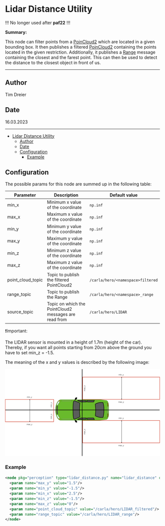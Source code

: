 # Lidar Distance Utility

!!! No longer used after **paf22** !!!

**Summary:**

This node can filter points from a [PoinCloud2](http://docs.ros.org/en/melodic/api/sensor_msgs/html/msg/PointCloud2.html)
which are located in a given bounding box.
It then publishes a filtered [PoinCloud2](http://docs.ros.org/en/melodic/api/sensor_msgs/html/msg/PointCloud2.html) containing
the points located in the given restriction.
Additionally, it publishes a [Range](http://docs.ros.org/en/melodic/api/sensor_msgs/html/msg/Range.html) message
containing the closest and the farest point.
This can then be used to detect the distance to the closest object in front of us.

---

## Author

Tim Dreier

## Date

16.03.2023

---
<!-- TOC -->
* [Lidar Distance Utility](#lidar-distance-utility)
  * [Author](#author)
  * [Date](#date)
  * [Configuration](#configuration)
    * [Example](#example)
<!-- TOC -->

## Configuration

The possible params for this node are summed up in the following table:

| Parameter         | Description                                           | Default value                     |
|-------------------|-------------------------------------------------------|-----------------------------------|
| min_x             | Minimum x value of the coordinate                     | `np.inf`                          |
| max_x             | Maximum x value of the coordinate                     | `np.inf`                          |
| min_y             | Minimum y value of the coordinate                     | `np.inf`                          |
| max_y             | Maximum y value of the coordinate                     | `np.inf`                          |
| min_z             | Minimum z value of the coordinate                     | `np.inf`                          |
| max_z             | Maximum z value of the coordinate                     | `np.inf`                          |
| point_cloud_topic | Topic to publish the filtered PointCloud2             | `/carla/hero/<namespace>filtered` |
| range_topic       | Topic to publish the Range                            | `/carla/hero/<namespace>_range`   |
| source_topic      | Topic on which the PointCloud2 messages are read from | `/carla/hero/LIDAR`               |

❗️Important:

The LIDAR sensor is mounted in a height of 1.7m (height of the car). Thereby, if you want all points
starting from 20cm above the ground you have to set min_z = -1.5.

The meaning of the x and y values is described by the following image:

![lidar filter](../00_assets/lidar_filter.png)

### Example

```xml
<node pkg="perception" type="lidar_distance.py" name="lidar_distance" output="screen">
  <param name="max_y" value="1.5"/>
  <param name="min_y" value="-1.5"/>
  <param name="min_x" value="2.5"/>
  <param name="min_z" value="-1.5"/>
  <param name="max_z" value="0"/>
  <param name="point_cloud_topic" value="/carla/hero/LIDAR_filtered"/>
  <param name="range_topic" value="/carla/hero/LIDAR_range"/>
</node>
```
